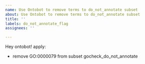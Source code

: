 ```yaml
---
name: Use Ontobot to remove terms to do_not_annotate subset
about: Use Ontobot to remove terms to do_not_annotate subset
title: ''
labels: do_not_annotate_flag
assignees: ''

---
```


Hey ontobot! apply: 

* remove GO:0000079 from subset gocheck_do_not_annotate
